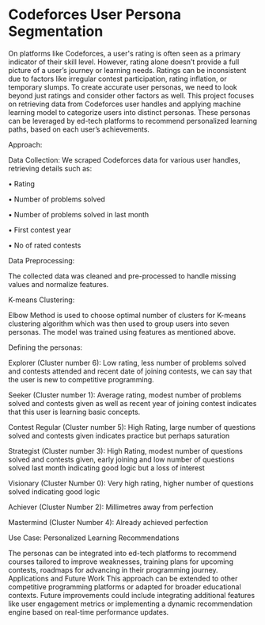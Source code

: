 # Codeforces User Persona Segmentation

On platforms like Codeforces, a user's rating is often seen as a primary indicator of their skill level. However, rating alone doesn’t provide a full picture of a user’s journey or learning needs. Ratings can be inconsistent due to factors like irregular contest participation, rating inflation, or temporary slumps. To create accurate user personas, we need to look beyond just ratings and consider other factors as well.
This project focuses on retrieving data from Codeforces user handles and applying machine learning model to categorize users into distinct personas. These personas can be leveraged by ed-tech platforms to recommend personalized learning paths, based on each user’s achievements.

Approach:

Data Collection: 
We scraped Codeforces data for various user handles, retrieving details such as:

•	Rating

•	Number of problems solved

•	Number of problems solved in last month

•	First contest year

•	No of rated contests

Data Preprocessing:

The collected data was cleaned and pre-processed to handle missing values and normalize features.

K-means Clustering:

Elbow Method is used to choose optimal number of clusters for K-means clustering algorithm which was then used to group users into seven personas. The model was trained using features as mentioned above.


Defining the personas:

Explorer (Cluster number 6): Low rating, less number of problems solved and contests attended and recent date of joining contests, we can say that the user is new to competitive programming.

Seeker (Cluster number 1): Average rating, modest number of problems solved and contests given as well as recent year of joining contest indicates that this user is learning basic concepts.

Contest Regular (Cluster number 5): High Rating, large number of questions solved and contests given indicates practice but perhaps saturation

Strategist (Cluster number 3): High Rating, modest number of questions solved and contests given, early joining and low number of questions solved last month indicating good logic but a loss of interest

Visionary (Cluster Number 0): Very high rating, higher number of questions solved indicating good logic

Achiever (Cluster Number 2): Millimetres away from perfection

Mastermind (Cluster Number 4): Already achieved perfection


Use Case: 
Personalized Learning Recommendations

The personas can be integrated into ed-tech platforms to recommend courses tailored to improve weaknesses, training plans for upcoming contests, roadmaps for advancing in their programming journey.
Applications and Future Work
This approach can be extended to other competitive programming platforms or adapted for broader educational contexts. Future improvements could include integrating additional features like user engagement metrics or implementing a dynamic recommendation engine based on real-time performance updates.
